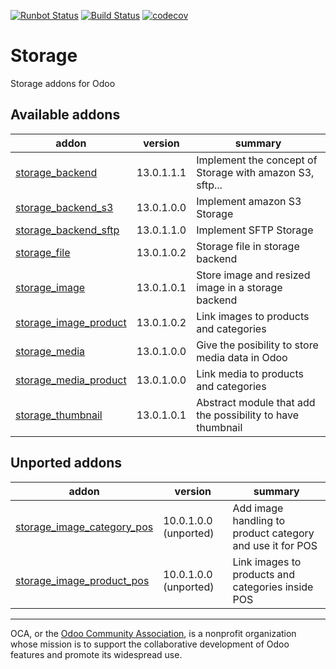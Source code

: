 [![Runbot Status](https://runbot.odoo-community.org/runbot/badge/flat/275/13.0.svg)](https://runbot.odoo-community.org/runbot/repo/github-com-oca-storage-275)
[![Build Status](https://travis-ci.com/OCA/storage.svg?branch=13.0)](https://travis-ci.com/OCA/storage)
[![codecov](https://codecov.io/gh/OCA/storage/branch/13.0/graph/badge.svg)](https://codecov.io/gh/OCA/storage)

# Storage

Storage addons for Odoo

[//]: # (addons)

Available addons
----------------
addon | version | summary
--- | --- | ---
[storage_backend](storage_backend/) | 13.0.1.1.1 | Implement the concept of Storage with amazon S3, sftp...
[storage_backend_s3](storage_backend_s3/) | 13.0.1.0.0 | Implement amazon S3 Storage
[storage_backend_sftp](storage_backend_sftp/) | 13.0.1.1.0 | Implement SFTP Storage
[storage_file](storage_file/) | 13.0.1.0.2 | Storage file in storage backend
[storage_image](storage_image/) | 13.0.1.0.1 | Store image and resized image in a storage backend
[storage_image_product](storage_image_product/) | 13.0.1.0.2 | Link images to products and categories
[storage_media](storage_media/) | 13.0.1.0.0 | Give the posibility to store media data in Odoo
[storage_media_product](storage_media_product/) | 13.0.1.0.0 | Link media to products and categories
[storage_thumbnail](storage_thumbnail/) | 13.0.1.0.1 | Abstract module that add the possibility to have thumbnail


Unported addons
---------------
addon | version | summary
--- | --- | ---
[storage_image_category_pos](storage_image_category_pos/) | 10.0.1.0.0 (unported) | Add image handling to product category and use it for POS
[storage_image_product_pos](storage_image_product_pos/) | 10.0.1.0.0 (unported) | Link images to products and categories inside POS

[//]: # (end addons)

----

OCA, or the [Odoo Community Association](http://odoo-community.org/), is a nonprofit organization whose
mission is to support the collaborative development of Odoo features and
promote its widespread use.
